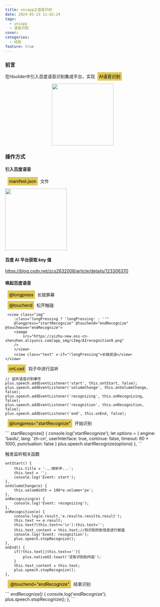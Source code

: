 ```yaml
---
title: uniapp之语音识别
date: 2024-05-23 11:42:24
tags:
  - uniapp
  - 语音识别
cover:
categories:
  - 经验
feature: true
---
```


### 前言

<p>在hbuilder中引入百度语音识别集成平台，实现&nbsp;&nbsp<span style="background:#e1c953; color:#000;padding:5px 5px">AI语音识别</span>&nbsp;&nbsp;</p>

<div style="display: flex;justify-content: center;">
    <img src='https://chlblog.oss-cn-guangzhou.aliyuncs.com/yuyinshibie1.jpg' style="width: 200px" />
</div>

### 操作方式

#### 引入百度语音

<p>&nbsp;&nbsp<span style="background:#e1c953; color:#000;padding:5px 5px">manifest.json</span>&nbsp;&nbsp;文件</p>

<div><img src='https://chlblog.oss-cn-guangzhou.aliyuncs.com/yuyinshibie2.png' style="width: 200px" /></dix>

#### 百度 AI 平台获取 key 值

https://blog.csdn.net/zcs2632008/article/details/123306370

#### 唤起百度语音

<p>&nbsp;&nbsp<span style="background:#e1c953; color:#000;padding:5px 5px">@longpress</span>&nbsp;&nbsp;长按屏幕</p><p>&nbsp;&nbsp<span style="background:#e1c953; color:#000;padding:5px 5px">@touchend</span>&nbsp;&nbsp;松开触碰</p>

```
 <view class="img"
    :class="longPressing ? 'longPressing' : ''"
    @longpress="startRecognize" @touchend="endRecognize" @touchmove="endRecognize">
    <image
        src="https://yizhu-new.oss-cn-shenzhen.aliyuncs.com/app_img/cImg/AIrecognition9.png"
    />
    </view>
    <view class="text" v-if="!longPressing">长按说话</view>
</view>
```

<p>&nbsp;&nbsp<span style="background:#e1c953; color:#000;padding:5px 5px">onLoad</span>&nbsp;&nbsp;钩子中进行监听</p>

```
// 监听语音识别事件
plus.speech.addEventListener('start', this.ontStart, false);
plus.speech.addEventListener('volumeChange', this.onVolumeChange, false);
plus.speech.addEventListener('recognizing', this.onRecognizing, false);
plus.speech.addEventListener('recognition', this.onRecognition, false);
plus.speech.addEventListener('end', this.onEnd, false);
```

<p>&nbsp;&nbsp<span style="background:#e1c953; color:#000;padding:5px 5px">@longpress="startRecognize"</span>&nbsp;&nbsp;开始识别</p>
```
startRecognize() {
    console.log('startRecognize');
    let options = {
    engine: 'baidu',
    lang: 'zh-cn',
    userInterface: true,
    continue: false,
    timeout:  60 * 1000,
    punctuation: false
    }
    plus.speech.startRecognize(options)
},
```

触发监听相关函数

```
ontStart() {
    this.title = '...倾听中...';
    this.text = '';
    console.log('Event: start');
},
onVolumeChange(e) {
    this.valueWidth = 100*e.volume+'px';
},
onRecognizing(e) {
    console.log('Event: recognizing');
},
onRecognition(e) {
    console.log(e.result,'e.resulte.resulte.result');
    this.text += e.result;
    this.text?(this.text+='\n'):this.text='';
    this.text_content = this.text;//将识别的到信息进行赋值
    console.log('Event: recognition');
    plus.speech.stopRecognize();
},
onEnd() {
    if(!this.text||this.text==''){
        plus.nativeUI.toast('没有识别到内容');
    }
    this.text_content = this.text;
    plus.speech.stopRecognize();
},
```

<p>&nbsp;&nbsp<span style="background:#e1c953; color:#000;padding:5px 5px"> @touchend="endRecognize"</span>&nbsp;&nbsp;结束识别</p>
```
endRecognize() {
    console.log('endRecognize');
    plus.speech.stopRecognize();
},
```
